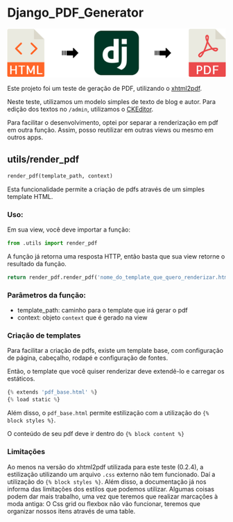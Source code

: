 # Django_PDF_Generator

![Django_PDF_Generator](https://github.com/moisesjsalmeida/Django_PDF_Generator/blob/master/project-logo%400%2C25x.png)

Este projeto foi um teste de geração de PDF, utilizando o [xhtml2pdf](https://github.com/xhtml2pdf/xhtml2pdf). 

Neste teste, utilizamos um modelo simples de texto de blog e autor. Para edição dos textos no `/admin`, utilizamos o [CKEditor](https://github.com/django-ckeditor/django-ckeditor).

Para facilitar o desenvolvimento, optei por separar a renderização em pdf em outra função. Assim, posso reutilizar em outras views ou mesmo em outros apps.


## utils/render_pdf
```python
render_pdf(template_path, context)
```

Esta funcionalidade permite a criação de pdfs através de um simples template HTML.

### Uso:

Em sua view, você deve importar a função:

```python
from .utils import render_pdf
```

A função já retorna uma resposta HTTP, então basta que sua view retorne o resultado da função.

```python
return render_pdf.render_pdf('nome_do_template_que_quero_renderizar.html', context)
```

### Parâmetros da função:

- template_path: caminho para o template que irá gerar o pdf
- context: objeto `context` que é gerado na view

### Criação de templates

Para facilitar a criação de pdfs, existe um template base, com configuração de página, cabeçalho, rodapé e configuração de fontes.

Então, o template que você quiser renderizar deve extendê-lo e carregar os estáticos.

```python 
{% extends 'pdf_base.html' %}
{% load static %}
```

Além disso, o `pdf_base.html` permite estilização com a utilização do `{% block styles %}`.

O conteúdo de seu pdf deve ir dentro do `{% block content %}`

### Limitações

Ao menos na versão do xhtml2pdf utilizada para este teste (0.2.4), a estilização utilizando um arquivo `.css` externo não tem funcionado. Daí a utilização do `{% block styles %}`. Além disso, a documentação já nos informa das limitações dos estilos que podemos utilizar. Algumas coisas podem dar mais trabalho, uma vez que teremos que realizar marcações à moda antiga: O Css grid ou flexbox não vão funcionar, teremos que organizar nossos itens através de uma table.
